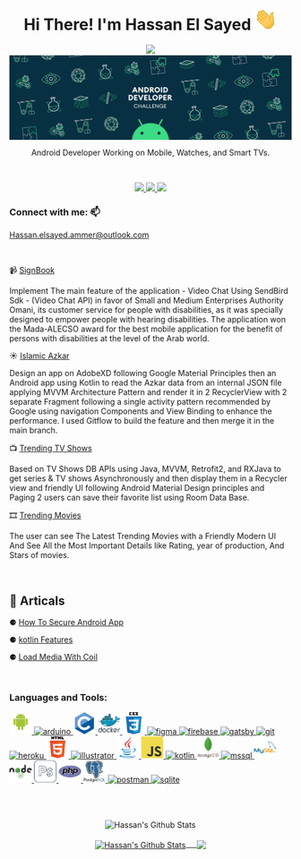 
<h1 align="center"> 
 Hi There!  I'm Hassan El Sayed <img src="Hi.gif" width="40px" />  </h1> 
 <div align='center'>
<img src='https://readme-typing-svg.herokuapp.com?font=ubuntu&color=54BAD7&center=true&lines=Native+Android+Software+Developer;Embedded+Android+Developer;Operating+Systems+Lover;IoT+Developer;Open+Source+Contributor;Technical+Content+Writer'/>
</div>

<img align="center" alt="wallpaper" src="https://github.com/ezatpanah/ezatpanah/raw/main/android.gif"/>

<p align='center'>
  Android Developer Working on Mobile, Watches, and Smart TVs.
</p>


</br>
<p align='center'>
  
  <a href='https://www.linkedin.com/in/--b39942250/' target='_blank'>
           <img src="https://img.shields.io/badge/-LinkedIn-ffffff?style=flat&logo=linkedin&logoColor=0984e3" />        
    </a>
   
   <a href='https://play.google.com/store/apps/developer?id=hassan+elsayed+mohamed' target='_blank'>
           <img src="https://img.shields.io/badge/-PlayStore-ffffff?style=flat&logo=googleplay&logoColor=27ae60" />        
    </a>
    <a href='https://stackoverflow.com/users/12326202/hassan-el-sayed-ammer' target='_blank'>
           <img src="https://img.shields.io/badge/-StackOverflow-ffffff?style=flat&logo=StackOverflow" />        
    </a>
</p>



<h3 align="left">Connect with me:  📫 </h3>

[Hassan.elsayed.ammer@outlook.com](mailto:Hassan.elsayed.ammer@outlook.com)

<br>


<p align='start'>

   📹 [SignBook](https://play.google.com/store/apps/details?id=com.ar.signbook) 
   
Implement The main feature of the application - Video Chat Using SendBird Sdk - (Video Chat API) in favor of Small and Medium
Enterprises Authority Omani, its customer service for people with disabilities, as it was specially designed to empower people with
hearing disabilities. The application won the Mada-ALECSO award for the best mobile application for the benefit of persons with
disabilities at the level of the Arab world.



  ☀️ [Islamic Azkar](https://play.google.com/store/apps/details?id=com.codestation.ElAzkar)
  
   Design an app on AdobeXD following Google Material Principles then an Android app using Kotlin to read the Azkar data from an internal JSON file applying MVVM Architecture Pattern 
   and render it in 2 RecyclerView with 2 separate Fragment following a single activity pattern recommended by Google using navigation Components and View Binding to enhance the 
   performance. I used Gitflow to build the feature and then merge it in the main branch.
    
    

  📺 [Trending TV Shows](https://play.google.com/store/apps/details?id=com.androidstation.trendingtvshows)   
    
   Based on TV Shows DB APIs using Java, MVVM, Retrofit2, and RXJava to get series & TV shows Asynchronously and then display them in a
   Recycler view and friendly UI following Android Material Design principles and Paging 2 users can save their favorite list using Room Data Base.



 🎞️ [Trending Movies](https://github.com/Hassan-Elsayed-Ammer/Trending-Movies)  
     
   The user can see The Latest Trending Movies with a Friendly Modern UI And See All the Most Important Details like Rating, year of production, And Stars of movies.


 <br>
 
 <h2 align="left"> 📝 Articals </h2>



  ⚈ [How To Secure Android App](https://www.linkedin.com/pulse/%D9%83%D9%8A%D9%81-%D8%A3%D8%AD%D9%85%D9%89-%D8%AA%D8%B7%D8%A8%D9%8A%D9%82%D9%8A-android-security-hassan-el-sayed-ammer-pn7xf/)

 
  ⚈ [kotlin Features](https://www.linkedin.com/pulse/%D9%85%D9%85%D9%8A%D8%B2%D8%A7%D8%AA-%D9%84%D8%BA%D8%A9%D9%83%D9%88%D8%AA%D9%84%D9%86-hassan-el-sayed-ammer/)

  </p>

 ⚈ [Load Media With Coil](https://www.linkedin.com/pulse/load-media-coil-hassan-el-sayed-ammer-ltohf/)
  
  <br>
  
<h3 align="left">Languages and Tools:</h3>
<p align="left"> <a href="https://developer.android.com" target="_blank" rel="noreferrer"> <img src="https://raw.githubusercontent.com/devicons/devicon/master/icons/android/android-original-wordmark.svg" alt="android" width="40" height="40"/> </a> <a href="https://www.arduino.cc/" target="_blank" rel="noreferrer"> <img src="https://cdn.worldvectorlogo.com/logos/arduino-1.svg" alt="arduino" width="40" height="40"/> </a> <a href="https://www.cprogramming.com/" target="_blank" rel="noreferrer"> <img src="https://raw.githubusercontent.com/devicons/devicon/master/icons/c/c-original.svg" alt="c" width="40" height="40"/> </a>
 <a href="https://www.docker.com/" target="_blank" rel="noreferrer"> <img src="https://raw.githubusercontent.com/devicons/devicon/master/icons/docker/docker-original-wordmark.svg" alt="docker" width="40" height="40"/> <a href="https://www.w3schools.com/css/" target="_blank" rel="noreferrer"> <img src="https://raw.githubusercontent.com/devicons/devicon/master/icons/css3/css3-original-wordmark.svg" alt="css3" width="40" height="40"/> </a> <a href="https://www.figma.com/" target="_blank" rel="noreferrer"> <img src="https://www.vectorlogo.zone/logos/figma/figma-icon.svg" alt="figma" width="40" height="40"/> </a> <a href="https://firebase.google.com/" target="_blank" rel="noreferrer"> <img src="https://www.vectorlogo.zone/logos/firebase/firebase-icon.svg" alt="firebase" width="40" height="40"/> </a> <a href="https://www.gatsbyjs.com/" target="_blank" rel="noreferrer"> <img src="https://www.vectorlogo.zone/logos/gatsbyjs/gatsbyjs-icon.svg" alt="gatsby" width="40" height="40"/> </a> <a href="https://git-scm.com/" target="_blank" rel="noreferrer"> <img src="https://www.vectorlogo.zone/logos/git-scm/git-scm-icon.svg" alt="git" width="40" height="40"/> </a> <a href="https://heroku.com" target="_blank" rel="noreferrer"> <img src="https://www.vectorlogo.zone/logos/heroku/heroku-icon.svg" alt="heroku" width="40" height="40"/> </a> <a href="https://www.w3.org/html/" target="_blank" rel="noreferrer"> <img src="https://raw.githubusercontent.com/devicons/devicon/master/icons/html5/html5-original-wordmark.svg" alt="html5" width="40" height="40"/> </a> <a href="https://www.adobe.com/in/products/illustrator.html" target="_blank" rel="noreferrer"> <img src="https://www.vectorlogo.zone/logos/adobe_illustrator/adobe_illustrator-icon.svg" alt="illustrator" width="40" height="40"/> </a> <a href="https://www.java.com" target="_blank" rel="noreferrer"> <img src="https://raw.githubusercontent.com/devicons/devicon/master/icons/java/java-original.svg" alt="java" width="40" height="40"/> </a> <a href="https://developer.mozilla.org/en-US/docs/Web/JavaScript" target="_blank" rel="noreferrer"> <img src="https://raw.githubusercontent.com/devicons/devicon/master/icons/javascript/javascript-original.svg" alt="javascript" width="40" height="40"/> </a> <a href="https://kotlinlang.org" target="_blank" rel="noreferrer"> <img src="https://www.vectorlogo.zone/logos/kotlinlang/kotlinlang-icon.svg" alt="kotlin" width="40" height="40"/> </a>  </a> <a href="https://www.mongodb.com/" target="_blank" rel="noreferrer"> <img src="https://raw.githubusercontent.com/devicons/devicon/master/icons/mongodb/mongodb-original-wordmark.svg" alt="mongodb" width="40" height="40"/> </a> <a href="https://www.microsoft.com/en-us/sql-server" target="_blank" rel="noreferrer"> <img src="https://www.svgrepo.com/show/303229/microsoft-sql-server-logo.svg" alt="mssql" width="40" height="40"/> </a> <a href="https://www.mysql.com/" target="_blank" rel="noreferrer"> <img src="https://raw.githubusercontent.com/devicons/devicon/master/icons/mysql/mysql-original-wordmark.svg" alt="mysql" width="40" height="40"/> </a> <a href="https://nodejs.org" target="_blank" rel="noreferrer"> <img src="https://raw.githubusercontent.com/devicons/devicon/master/icons/nodejs/nodejs-original-wordmark.svg" alt="nodejs" width="40" height="40"/> </a> <a href="https://www.photoshop.com/en" target="_blank" rel="noreferrer"> <img src="https://raw.githubusercontent.com/devicons/devicon/master/icons/photoshop/photoshop-line.svg" alt="photoshop" width="40" height="40"/> </a> <a href="https://www.php.net" target="_blank" rel="noreferrer"> <img src="https://raw.githubusercontent.com/devicons/devicon/master/icons/php/php-original.svg" alt="php" width="40" height="40"/> </a> <a href="https://www.postgresql.org" target="_blank" rel="noreferrer"> <img src="https://raw.githubusercontent.com/devicons/devicon/master/icons/postgresql/postgresql-original-wordmark.svg" alt="postgresql" width="40" height="40"/> </a> <a href="https://postman.com" target="_blank" rel="noreferrer"> <img src="https://www.vectorlogo.zone/logos/getpostman/getpostman-icon.svg" alt="postman" width="40" height="40"/> </a> <a href="https://www.sqlite.org/" target="_blank" rel="noreferrer"> <img src="https://www.vectorlogo.zone/logos/sqlite/sqlite-icon.svg" alt="sqlite" width="40" height="40"/> </a> <a href="https://www.adobe.com/products/xd.html" target="_blank" rel="noreferrer"> </a> </p>
     
<br>
<br>
  
<p align="center">

<img height="155em" alt="Hassan's Github Stats" align="center" src="https://streak-stats.demolab.com?user=Hassan-Elsayed-Ammer&theme=react&mode=weekly&background=0D1117" />
</br>
</br>
<a href="">
<img height="155em" alt="Hassan's Github Stats" align="center" src="https://github-readme-stats.vercel.app/api?username=Hassan-Elsayed-Ammer&show_icons=true&count_private=true&theme=react&bg_color=0D1117" />    
<img height="155em" align="center" src="https://github-readme-stats.vercel.app/api/top-langs/?username=Hassan-Elsayed-Ammer&langs_count=8&count_private=true&layout=compact&theme=react&bg_color=0D1117&&hide=html,css,javascript" />
</a>
</p>


